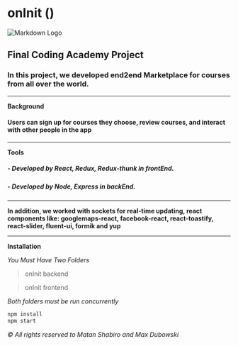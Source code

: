 <!-- Headings -->

# onInit ()

![Markdown Logo](https://www.coding-academy.org/images/ca-logo@2x.png)

## Final Coding Academy Project

### In this project, we developed end2end Marketplace for courses from all over the world.

---

**Background**

#### Users can sign up for courses they choose, review courses, and interact with other people in the app

---

**Tools**

##### - Developed by React, Redux, Redux-thunk in frontEnd.

##### - Developed by Node, Express in backEnd.

---

**In addition, we worked with sockets for real-time updating, react components like: googlemaps-react, facebook-react, react-toastify, react-slider, fluent-ui, formik and yup**

---

**Installation**

_You Must Have Two Folders_

> onInit backend

> onInit frontend

_Both folders must be run concurrently_

```bash
npm install
npm start
```

_© All rights reserved to Matan Shabiro and Max Dubowski_
